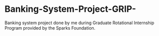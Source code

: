 # Banking-System-Project-GRIP-
Banking system project done by me during Graduate Rotational Internship Program provided by the Sparks Foundation.
